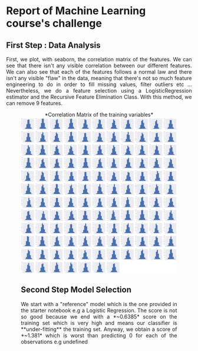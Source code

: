 # Report of Machine Learning course's challenge

## First Step : Data Analysis
<p align="justify">
First, we plot, with seaborn, the correlation matrix of the features. We can see that there isn't any visible correlation between our different features.
We can also see that each of the features follows a normal law and there isn't any visible "flaw" in the data, meaning that there's not so much feature engineering to do in order to fill missing values, filter outliers etc ...
Nevertheless, we do a feature selection using a LogisticRegression estimator and the Recursive Feature Elimination Class.
With this method, we can remove 9 features. 
</p>
<figure
<img src="challenge/corr.png" alt="Correlation matrix of the variables">

<figcaption align="center">*Correlation Matrix of the training variables*</figcaption>

<img src="challenge/dist.png" alt="Density estimators of the variables">

## Second Step Model Selection
<p align="justify">
We start with a "reference" model which is the one provided in the starter notebook e.g a Logistic Regression.
The score is not so good because we end with a *~0.6385* score on the training set which is very high and means our classifier is **under-fitting** the training set.
Anyway, we obtain a score of *~1.381* which is worst than predicting 0 for each of the observations e.g undefined  
